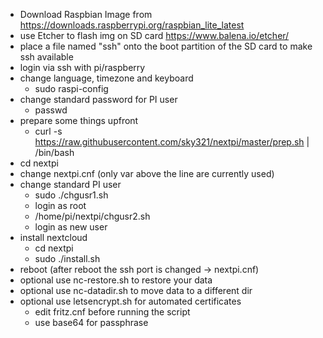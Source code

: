 - Download Raspbian Image from https://downloads.raspberrypi.org/raspbian_lite_latest
- use Etcher to flash img on SD card https://www.balena.io/etcher/
- place a file named "ssh" onto the boot partition of the SD card to make ssh available
- login via ssh with pi/raspberry
- change language, timezone and keyboard
	- sudo raspi-config
- change standard password for PI user
	- passwd
- prepare some things upfront
	- curl -s https://raw.githubusercontent.com/sky321/nextpi/master/prep.sh | /bin/bash
- cd nextpi
- change nextpi.cnf (only var above the line are currently used)
- change standard PI user
	- sudo ./chgusr1.sh
	- login as root
	- /home/pi/nextpi/chgusr2.sh
	- login as new user
- install nextcloud
	- cd nextpi	
	- sudo ./install.sh
- reboot (after reboot the ssh port is changed -> nextpi.cnf)
- optional use nc-restore.sh to restore your data
- optional use nc-datadir.sh to move data to a different dir
- optional use letsencrypt.sh for automated certificates
	- edit fritz.cnf before running the script
	- use base64 for passphrase